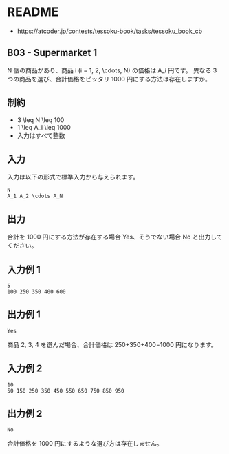 # README
- <https://atcoder.jp/contests/tessoku-book/tasks/tessoku_book_cb>
## B03 - Supermarket 1
N 個の商品があり、商品 i (i = 1, 2, \cdots, N) の価格は A_i 円です。
異なる 3 つの商品を選び、合計価格をピッタリ 1000 円にする方法は存在しますか。
## 制約
* 3 \leq N \leq 100
* 1 \leq A_i \leq 1000
* 入力はすべて整数
## 入力
入力は以下の形式で標準入力から与えられます。

```
N
A_1 A_2 \cdots A_N
```
## 出力
合計を 1000 円にする方法が存在する場合 Yes、そうでない場合 No と出力してください。
## 入力例 1
```
5
100 250 350 400 600
```
## 出力例 1
```
Yes
```

商品 2, 3, 4 を選んだ場合、合計価格は 250+350+400=1000 円になります。
## 入力例 2
```
10
50 150 250 350 450 550 650 750 850 950
```
## 出力例 2
```
No
```

合計価格を 1000 円にするような選び方は存在しません。

